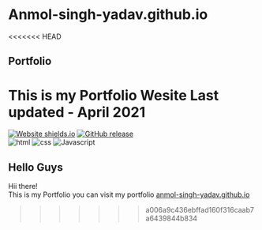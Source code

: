 # Anmol-singh-yadav.github.io
<<<<<<< HEAD
## Portfolio
This is my Portfolio Wesite
Last updated - April 2021
=======
[![Website shields.io](https://img.shields.io/website-up-down-green-red/http/shields.io.svg)](http://shields.io/)
[![GitHub release](https://img.shields.io/github/release/Naereen/StrapDown.js.svg)](https://GitHub.com/Naereen/StrapDown.js/releases/) <br>
![html](https://img.shields.io/badge/HTML5-E34F26?style=for-the-badge&logo=html5&logoColor=white)
![css](https://img.shields.io/badge/CSS-239120?&style=for-the-badge&logo=css3&logoColor=white)
![Javascript](https://img.shields.io/badge/JavaScript-F7DF1E?style=for-the-badge&logo=javascript&logoColor=black)


## Hello Guys

Hii there! <br/>
This is my Portfolio you can visit my portfolio [anmol-singh-yadav.github.io](https://anmol-singh-yadav.github.io/)
>>>>>>> a006a9c436ebffad160f316caab7a6439844b834
